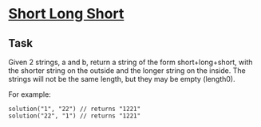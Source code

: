 [Short Long Short](https://www.codewars.com/kata/short-long-short)
=

## Task
Given 2 strings, a and b, return a string of the form short+long+short, with the shorter string on the outside and the longer string on the inside. The strings will not be the same length, but they may be empty (length0).

For example:

```
solution("1", "22") // returns "1221"
solution("22", "1") // returns "1221"
```
